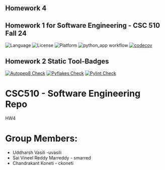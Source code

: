 ## Homework 4

## Homework 1 for Software Engineering - CSC 510 Fall 24
![Language](https://img.shields.io/badge/Python-3776AB?style=for-the-badge&logo=python&logoColor=white)
![License](https://img.shields.io/github/license/CSC510-SE-Uddharsh-Vineel-Chandrakant/HW1.svg)
![Platform](https://img.shields.io/badge/Linux-FCC624?style=for-the-badge&logo=linux&logoColor=black)
![python_app workflow](https://github.com/CSC510-SE-Uddharsh-Vineel-Chandrakant/HW1/actions/workflows/python-app.yml/badge.svg)
[![codecov](https://codecov.io/gh/CSC510-SE-Uddharsh-Vineel-Chandrakant/HW1/graph/badge.svg?token=7HN53KY6WF)](https://codecov.io/gh/CSC510-SE-Uddharsh-Vineel-Chandrakant/HW1)

## Homework 2 Static Tool-Badges
[![Autopep8 Check](https://github.com/CSC510-SE-Uddharsh-Vineel-Chandrakant/HW1/actions/workflows/autopep8_check.yml/badge.svg)](https://github.com/CSC510-SE-Uddharsh-Vineel-Chandrakant/HW1/actions/workflows/autopep8_check.yml)
[![Pyflakes Check](https://github.com/CSC510-SE-Uddharsh-Vineel-Chandrakant/HW1/actions/workflows/pyflakes_check.yml/badge.svg)](https://github.com/CSC510-SE-Uddharsh-Vineel-Chandrakant/HW1/actions/workflows/pyflakes_check.yml)
[![Pylint Check](https://github.com/CSC510-SE-Uddharsh-Vineel-Chandrakant/HW1/actions/workflows/pylint_check.yml/badge.svg)](https://github.com/CSC510-SE-Uddharsh-Vineel-Chandrakant/HW1/actions/workflows/pylint_check.yml)

# CSC510 - Software Engineering Repo
HW4

# Group Members:
- Uddharsh Vasili -uvasili
- Sai Vineel Reddy Marreddy - smarred
- Chandrakant Koneti - ckoneti
